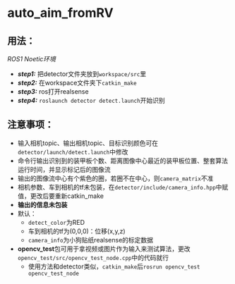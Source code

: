 # auto_aim_fromRV
## 用法：
_ROS1 Noetic环境_
* ***step1:*** 把detector文件夹放到`workspace/src`里
* ***step2:*** 在workspace文件夹下`catkin_make`
* ***step3:*** ros打开realsense
* ***step4:*** `roslaunch detector detect.launch`开始识别

## 注意事项：
* 输入相机topic、输出相机topic、目标识别颜色可在`detector/launch/detect.launch`中修改
* 命令行输出识别到的装甲板个数、距离图像中心最近的装甲板位置、整套算法运行时间，并显示标记后的图像流
* 输出的图像流中心有个紫色的圈，若圈不在中心，则`camera_matrix`不准
* 相机参数、车到相机的tf未包装，在`detector/include/camera_info.hpp`中赋值，更改后要重新catkin_make
*  **输出的信息未包装**
* 默认：
  * `detect_color`为RED
  * 车到相机的tf为(0,0,0)：位移(x,y,z)
  * `camera_info`为小狗贴纸realsense的标定数据
* **opencv_test**包可用于拿视频或图片作为输入来测试算法，更改`opencv_test/src/opencv_test_node.cpp`中的代码就行
  * 使用方法和detector类似，`catkin_make`后`rosrun opencv_test opencv_test_node`

